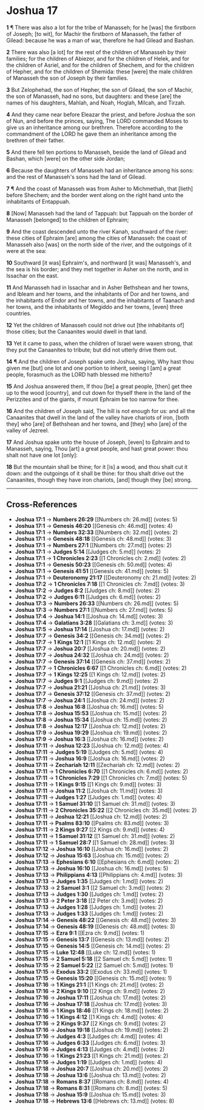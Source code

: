 # Joshua 17

**1** ¶ There was also a lot for the tribe of Manasseh; for he [was] the firstborn of Joseph; [to wit], for Machir the firstborn of Manasseh, the father of Gilead: because he was a man of war, therefore he had Gilead and Bashan.

**2** There was also [a lot] for the rest of the children of Manasseh by their families; for the children of Abiezer, and for the children of Helek, and for the children of Asriel, and for the children of Shechem, and for the children of Hepher, and for the children of Shemida: these [were] the male children of Manasseh the son of Joseph by their families.

**3** But Zelophehad, the son of Hepher, the son of Gilead, the son of Machir, the son of Manasseh, had no sons, but daughters: and these [are] the names of his daughters, Mahlah, and Noah, Hoglah, Milcah, and Tirzah.

**4** And they came near before Eleazar the priest, and before Joshua the son of Nun, and before the princes, saying, The LORD commanded Moses to give us an inheritance among our brethren. Therefore according to the commandment of the LORD he gave them an inheritance among the brethren of their father.

**5** And there fell ten portions to Manasseh, beside the land of Gilead and Bashan, which [were] on the other side Jordan;

**6** Because the daughters of Manasseh had an inheritance among his sons: and the rest of Manasseh's sons had the land of Gilead.

**7** ¶ And the coast of Manasseh was from Asher to Michmethah, that [lieth] before Shechem; and the border went along on the right hand unto the inhabitants of Entappuah.

**8** [Now] Manasseh had the land of Tappuah: but Tappuah on the border of Manasseh [belonged] to the children of Ephraim;

**9** And the coast descended unto the river Kanah, southward of the river: these cities of Ephraim [are] among the cities of Manasseh: the coast of Manasseh also [was] on the north side of the river, and the outgoings of it were at the sea:

**10** Southward [it was] Ephraim's, and northward [it was] Manasseh's, and the sea is his border; and they met together in Asher on the north, and in Issachar on the east.

**11** And Manasseh had in Issachar and in Asher Bethshean and her towns, and Ibleam and her towns, and the inhabitants of Dor and her towns, and the inhabitants of Endor and her towns, and the inhabitants of Taanach and her towns, and the inhabitants of Megiddo and her towns, [even] three countries.

**12** Yet the children of Manasseh could not drive out [the inhabitants of] those cities; but the Canaanites would dwell in that land.

**13** Yet it came to pass, when the children of Israel were waxen strong, that they put the Canaanites to tribute; but did not utterly drive them out.

**14** ¶ And the children of Joseph spake unto Joshua, saying, Why hast thou given me [but] one lot and one portion to inherit, seeing I [am] a great people, forasmuch as the LORD hath blessed me hitherto?

**15** And Joshua answered them, If thou [be] a great people, [then] get thee up to the wood [country], and cut down for thyself there in the land of the Perizzites and of the giants, if mount Ephraim be too narrow for thee.

**16** And the children of Joseph said, The hill is not enough for us: and all the Canaanites that dwell in the land of the valley have chariots of iron, [both they] who [are] of Bethshean and her towns, and [they] who [are] of the valley of Jezreel.

**17** And Joshua spake unto the house of Joseph, [even] to Ephraim and to Manasseh, saying, Thou [art] a great people, and hast great power: thou shalt not have one lot [only]:

**18** But the mountain shall be thine; for it [is] a wood, and thou shalt cut it down: and the outgoings of it shall be thine: for thou shalt drive out the Canaanites, though they have iron chariots, [and] though they [be] strong.

---

## Cross-References

- **Joshua 17:1** → **Numbers 26:29** [[Numbers ch: 26.md]] (votes: 5)
- **Joshua 17:1** → **Genesis 46:20** [[Genesis ch: 46.md]] (votes: 4)
- **Joshua 17:1** → **Numbers 32:33** [[Numbers ch: 32.md]] (votes: 2)
- **Joshua 17:1** → **Genesis 48:18** [[Genesis ch: 48.md]] (votes: 3)
- **Joshua 17:1** → **Numbers 27:1** [[Numbers ch: 27.md]] (votes: 2)
- **Joshua 17:1** → **Judges 5:14** [[Judges ch: 5.md]] (votes: 2)
- **Joshua 17:1** → **1 Chronicles 2:23** [[1 Chronicles ch: 2.md]] (votes: 2)
- **Joshua 17:1** → **Genesis 50:23** [[Genesis ch: 50.md]] (votes: 4)
- **Joshua 17:1** → **Genesis 41:51** [[Genesis ch: 41.md]] (votes: 5)
- **Joshua 17:1** → **Deuteronomy 21:17** [[Deuteronomy ch: 21.md]] (votes: 2)
- **Joshua 17:2** → **1 Chronicles 7:18** [[1 Chronicles ch: 7.md]] (votes: 3)
- **Joshua 17:2** → **Judges 8:2** [[Judges ch: 8.md]] (votes: 2)
- **Joshua 17:2** → **Judges 6:11** [[Judges ch: 6.md]] (votes: 2)
- **Joshua 17:3** → **Numbers 26:33** [[Numbers ch: 26.md]] (votes: 5)
- **Joshua 17:3** → **Numbers 27:1** [[Numbers ch: 27.md]] (votes: 5)
- **Joshua 17:4** → **Joshua 14:1** [[Joshua ch: 14.md]] (votes: 3)
- **Joshua 17:4** → **Galatians 3:28** [[Galatians ch: 3.md]] (votes: 3)
- **Joshua 17:5** → **Joshua 17:14** [[Joshua ch: 17.md]] (votes: 2)
- **Joshua 17:7** → **Genesis 34:2** [[Genesis ch: 34.md]] (votes: 2)
- **Joshua 17:7** → **1 Kings 12:1** [[1 Kings ch: 12.md]] (votes: 2)
- **Joshua 17:7** → **Joshua 20:7** [[Joshua ch: 20.md]] (votes: 2)
- **Joshua 17:7** → **Joshua 24:32** [[Joshua ch: 24.md]] (votes: 2)
- **Joshua 17:7** → **Genesis 37:14** [[Genesis ch: 37.md]] (votes: 2)
- **Joshua 17:7** → **1 Chronicles 6:67** [[1 Chronicles ch: 6.md]] (votes: 2)
- **Joshua 17:7** → **1 Kings 12:25** [[1 Kings ch: 12.md]] (votes: 2)
- **Joshua 17:7** → **Judges 9:1** [[Judges ch: 9.md]] (votes: 2)
- **Joshua 17:7** → **Joshua 21:21** [[Joshua ch: 21.md]] (votes: 3)
- **Joshua 17:7** → **Genesis 37:12** [[Genesis ch: 37.md]] (votes: 2)
- **Joshua 17:7** → **Joshua 24:1** [[Joshua ch: 24.md]] (votes: 2)
- **Joshua 17:8** → **Joshua 16:8** [[Joshua ch: 16.md]] (votes: 5)
- **Joshua 17:8** → **Joshua 15:53** [[Joshua ch: 15.md]] (votes: 2)
- **Joshua 17:8** → **Joshua 15:34** [[Joshua ch: 15.md]] (votes: 2)
- **Joshua 17:8** → **Joshua 12:17** [[Joshua ch: 12.md]] (votes: 2)
- **Joshua 17:9** → **Joshua 19:29** [[Joshua ch: 19.md]] (votes: 2)
- **Joshua 17:9** → **Joshua 16:3** [[Joshua ch: 16.md]] (votes: 2)
- **Joshua 17:11** → **Joshua 12:23** [[Joshua ch: 12.md]] (votes: 4)
- **Joshua 17:11** → **Judges 5:19** [[Judges ch: 5.md]] (votes: 4)
- **Joshua 17:11** → **Joshua 16:9** [[Joshua ch: 16.md]] (votes: 2)
- **Joshua 17:11** → **Zechariah 12:11** [[Zechariah ch: 12.md]] (votes: 2)
- **Joshua 17:11** → **1 Chronicles 6:70** [[1 Chronicles ch: 6.md]] (votes: 2)
- **Joshua 17:11** → **1 Chronicles 7:29** [[1 Chronicles ch: 7.md]] (votes: 5)
- **Joshua 17:11** → **1 Kings 9:15** [[1 Kings ch: 9.md]] (votes: 3)
- **Joshua 17:11** → **Joshua 11:2** [[Joshua ch: 11.md]] (votes: 3)
- **Joshua 17:11** → **Judges 1:27** [[Judges ch: 1.md]] (votes: 4)
- **Joshua 17:11** → **1 Samuel 31:10** [[1 Samuel ch: 31.md]] (votes: 3)
- **Joshua 17:11** → **2 Chronicles 35:22** [[2 Chronicles ch: 35.md]] (votes: 2)
- **Joshua 17:11** → **Joshua 12:21** [[Joshua ch: 12.md]] (votes: 2)
- **Joshua 17:11** → **Psalms 83:10** [[Psalms ch: 83.md]] (votes: 3)
- **Joshua 17:11** → **2 Kings 9:27** [[2 Kings ch: 9.md]] (votes: 4)
- **Joshua 17:11** → **1 Samuel 31:12** [[1 Samuel ch: 31.md]] (votes: 2)
- **Joshua 17:11** → **1 Samuel 28:7** [[1 Samuel ch: 28.md]] (votes: 3)
- **Joshua 17:12** → **Joshua 16:10** [[Joshua ch: 16.md]] (votes: 2)
- **Joshua 17:12** → **Joshua 15:63** [[Joshua ch: 15.md]] (votes: 2)
- **Joshua 17:13** → **Ephesians 6:10** [[Ephesians ch: 6.md]] (votes: 2)
- **Joshua 17:13** → **Joshua 16:10** [[Joshua ch: 16.md]] (votes: 5)
- **Joshua 17:13** → **Philippians 4:13** [[Philippians ch: 4.md]] (votes: 3)
- **Joshua 17:13** → **Judges 1:35** [[Judges ch: 1.md]] (votes: 2)
- **Joshua 17:13** → **2 Samuel 3:1** [[2 Samuel ch: 3.md]] (votes: 2)
- **Joshua 17:13** → **Judges 1:30** [[Judges ch: 1.md]] (votes: 2)
- **Joshua 17:13** → **2 Peter 3:18** [[2 Peter ch: 3.md]] (votes: 2)
- **Joshua 17:13** → **Judges 1:28** [[Judges ch: 1.md]] (votes: 2)
- **Joshua 17:13** → **Judges 1:33** [[Judges ch: 1.md]] (votes: 2)
- **Joshua 17:14** → **Genesis 48:22** [[Genesis ch: 48.md]] (votes: 3)
- **Joshua 17:14** → **Genesis 48:19** [[Genesis ch: 48.md]] (votes: 3)
- **Joshua 17:15** → **Ezra 9:1** [[Ezra ch: 9.md]] (votes: 1)
- **Joshua 17:15** → **Genesis 13:7** [[Genesis ch: 13.md]] (votes: 2)
- **Joshua 17:15** → **Genesis 14:5** [[Genesis ch: 14.md]] (votes: 2)
- **Joshua 17:15** → **Luke 12:48** [[Luke ch: 12.md]] (votes: 1)
- **Joshua 17:15** → **2 Samuel 5:18** [[2 Samuel ch: 5.md]] (votes: 1)
- **Joshua 17:15** → **2 Samuel 5:22** [[2 Samuel ch: 5.md]] (votes: 1)
- **Joshua 17:15** → **Exodus 33:2** [[Exodus ch: 33.md]] (votes: 1)
- **Joshua 17:15** → **Genesis 15:20** [[Genesis ch: 15.md]] (votes: 1)
- **Joshua 17:16** → **1 Kings 21:1** [[1 Kings ch: 21.md]] (votes: 2)
- **Joshua 17:16** → **2 Kings 9:10** [[2 Kings ch: 9.md]] (votes: 2)
- **Joshua 17:16** → **Joshua 17:11** [[Joshua ch: 17.md]] (votes: 2)
- **Joshua 17:16** → **Joshua 17:18** [[Joshua ch: 17.md]] (votes: 3)
- **Joshua 17:16** → **1 Kings 18:46** [[1 Kings ch: 18.md]] (votes: 2)
- **Joshua 17:16** → **1 Kings 4:12** [[1 Kings ch: 4.md]] (votes: 4)
- **Joshua 17:16** → **2 Kings 9:37** [[2 Kings ch: 9.md]] (votes: 2)
- **Joshua 17:16** → **Joshua 19:18** [[Joshua ch: 19.md]] (votes: 2)
- **Joshua 17:16** → **Judges 4:3** [[Judges ch: 4.md]] (votes: 4)
- **Joshua 17:16** → **Judges 6:33** [[Judges ch: 6.md]] (votes: 3)
- **Joshua 17:16** → **Judges 4:13** [[Judges ch: 4.md]] (votes: 2)
- **Joshua 17:16** → **1 Kings 21:23** [[1 Kings ch: 21.md]] (votes: 2)
- **Joshua 17:16** → **Judges 1:19** [[Judges ch: 1.md]] (votes: 4)
- **Joshua 17:18** → **Joshua 20:7** [[Joshua ch: 20.md]] (votes: 2)
- **Joshua 17:18** → **Joshua 13:6** [[Joshua ch: 13.md]] (votes: 2)
- **Joshua 17:18** → **Romans 8:37** [[Romans ch: 8.md]] (votes: 4)
- **Joshua 17:18** → **Romans 8:31** [[Romans ch: 8.md]] (votes: 5)
- **Joshua 17:18** → **Joshua 15:9** [[Joshua ch: 15.md]] (votes: 3)
- **Joshua 17:18** → **Hebrews 13:6** [[Hebrews ch: 13.md]] (votes: 8)
